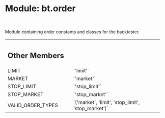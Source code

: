 <div itemscope itemtype="http://developers.google.com/ReferenceObject">
<meta itemprop="name" content="bt.order" />
<meta itemprop="path" content="Stable" />
<meta itemprop="property" content="LIMIT"/>
<meta itemprop="property" content="MARKET"/>
<meta itemprop="property" content="STOP_LIMIT"/>
<meta itemprop="property" content="STOP_MARKET"/>
<meta itemprop="property" content="VALID_ORDER_TYPES"/>
</div>

# Module: bt.order

<!-- Insert buttons and diff -->

<table class="tfo-notebook-buttons tfo-api nocontent" align="left">

</table>



Module containing order constants and classes for the backtester.





<!-- Tabular view -->
 <table class="responsive fixed orange">
<colgroup><col width="214px"><col></colgroup>
<tr><th colspan="2" style="text-align: left;"><h2 class="add-link">Other Members</h2></th></tr>

<tr>
<td>
LIMIT<a id="LIMIT"></a>
</td>
<td>
`'limit'`
</td>
</tr><tr>
<td>
MARKET<a id="MARKET"></a>
</td>
<td>
`'market'`
</td>
</tr><tr>
<td>
STOP_LIMIT<a id="STOP_LIMIT"></a>
</td>
<td>
`'stop_limit'`
</td>
</tr><tr>
<td>
STOP_MARKET<a id="STOP_MARKET"></a>
</td>
<td>
`'stop_market'`
</td>
</tr><tr>
<td>
VALID_ORDER_TYPES<a id="VALID_ORDER_TYPES"></a>
</td>
<td>
`('market', 'limit', 'stop_limit', 'stop_market')`
</td>
</tr>
</table>

